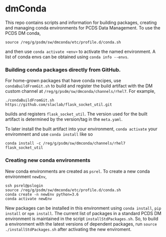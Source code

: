 # dmConda
This repo contains scripts and information for building packages, creating and managing conda environments for PCDS Data Management.
To use the PCDS DM conda, 
```
source /reg/g/psdm/sw/dmconda/etc/profile.d/conda.sh
```
and then use `conda activate <env>` to activate the named environment.
A list of conda envs can be obtained using `conda info --envs`.


### Building conda packages directly from GitHub.
For home-grown packages that have conda recipes, use `condaBuildFromGit.sh` to
build and register the build artifact with the DM custom channel at `/reg/g/psdm/sw/dmconda/channels/rhel7`.
For example, 
```
./condaBuildFromGit.sh https://github.com/slaclab/flask_socket_util.git
```
builds and registers `flask_socket_util`. The version used for the built artifact is determined by the version/tag in the `meta.yaml`.

To later install the built artifact into your environment, `conda activate` your enviromnent and use `conda install` like so
```
conda install -c /reg/g/psdm/sw/dmconda/channels/rhel7 flask_socket_util
```
 
### Creating new conda environments
New conda environments are created as `psrel`. To create a new conda environment `newEnv`, 
```
ssh psrel@pslogin
source /reg/g/psdm/sw/dmconda/etc/profile.d/conda.sh
conda create -n newEnv python=3.6 
conda activate newEnv
```
New packages can be installed in this environment using `conda install`, `pip install` or `npm install`.
The current list of packages in a standard PCDS DM environment is maintained in the script `installStdPackages.sh`.
So, to build a environment with the latest versions of dependent packages, run `source ./installStdPackages.sh` after activating the new enviroment.







